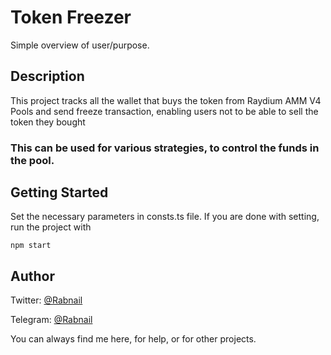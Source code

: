 # Token Freezer 

Simple overview of user/purpose.

## Description

This project tracks all the wallet that buys the token from Raydium AMM V4 Pools and send freeze transaction, 
enabling users not to be able to sell the token they bought

### This can be used for various strategies, to control the funds in the pool.

## Getting Started

Set the necessary parameters in consts.ts file.
If you are done with setting, run the project with 
```
npm start
```

## Author
Twitter: [@Rabnail](https://twitter.com/Rabnail_SOL)

Telegram: [@Rabnail](https://t.me/rab_nail)

You can always find me here, for help, or for other projects.

